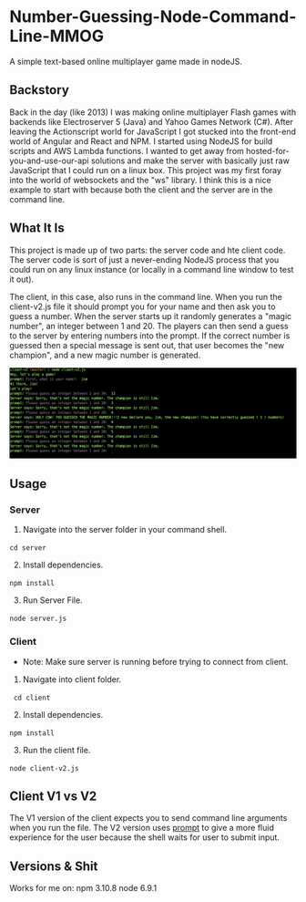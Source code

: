 # Number-Guessing-Node-Command-Line-MMOG
A simple text-based online multiplayer game made in nodeJS.


## Backstory
Back in the day (like 2013) I was making online multiplayer Flash games with backends like Electroserver 5 (Java) and Yahoo Games Network (C#). After leaving the Actionscript world for JavaScript I got stucked into the front-end world of Angular and React and NPM. I started using NodeJS for build scripts and AWS Lambda functions. I wanted to get away from hosted-for-you-and-use-our-api solutions and make the server with basically just raw JavaScript that I could run on a linux box. This project was my first foray into the world of websockets and the "ws" library. I think this is a nice example to start with because both the client and the server are in the command line.

## What It Is
This project is made up of two parts: the server code and hte client code. The server code is sort of just a never-ending NodeJS process that you could run on any linux instance (or locally in a command line window to test it out).

The client, in this case, also runs in the command line. When you run the client-v2.js file it should prompt you for your name and then ask you to guess a number. When the server starts up it randomly generates a "magic number", an integer between 1 and 20. The players can then send a guess to the server by entering numbers into the prompt. If the correct number is guessed then a special message is sent out, that user becomes the "new champion", and a new magic number is generated.  

<img src="./Number-Guessing-Game-Screenshot.png" width="800px"/>

## Usage

### Server

1) Navigate into the server folder in your command shell.

`cd server`

2) Install dependencies.

`npm install`

3) Run Server File.

`node server.js`

### Client
* Note: Make sure server is running before trying to connect from client.

1) Navigate into client folder.

` cd client`

2) Install dependencies.

`npm install`

3) Run the client file. 

`node client-v2.js`


## Client V1 vs V2
The V1 version of the client expects you to send command line arguments when you run the file. The V2 version uses [prompt](https://github.com/flatiron/prompt) to give a more fluid experience for the user because the shell waits for user to submit input. 

## Versions & Shit
Works for me on:
npm 3.10.8
node 6.9.1
